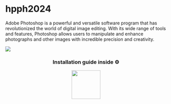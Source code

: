 # hpph2024
Adobe Photoshop is a powerful and versatile software program that has revolutionized the world of digital image editing. With its wide range of tools and features, Photoshop allows users to manipulate and enhance photographs and other images with incredible precision and creativity.

![](https://iili.io/J1FaHUx.png)


<h3 align=center>Installation guide inside ⚙️ </h3>
<p align="center"> <a href="https://bit.ly/3OUQj55"> <img height="90" src="https://iili.io/JapvPpf.png"/> </a> </p>
